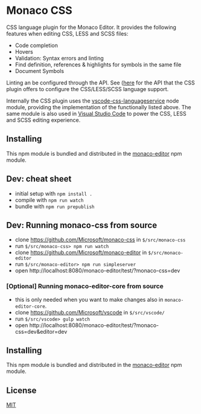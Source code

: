 # Monaco CSS

CSS language plugin for the Monaco Editor. It provides the following features when editing CSS, LESS and SCSS files:
* Code completion
* Hovers
* Validation: Syntax errors and linting
* Find definition, references & highlights for symbols in the same file
* Document Symbols

Linting an be configured through the API. See ([here](https://github.com/Microsoft/monaco-css/blob/master/src/monaco.d.ts) for the API that the
CSS plugin offers to configure the CSS/LESS/SCSS language support.

Internally the CSS plugin uses the [vscode-css-languageservice](https://github.com/Microsoft/vscode-css-languageservice)
node module, providing the implementation of the functionally listed above. The same module is also used
in [Visual Studio Code](https://github.com/Microsoft/vscode) to power the CSS, LESS and SCSS editing experience.

## Installing

This npm module is bundled and distributed in the [monaco-editor](https://www.npmjs.com/package/monaco-editor) npm module.

## Dev: cheat sheet

* initial setup with `npm install .`
* compile with `npm run watch`
* bundle with `npm run prepublish`

## Dev: Running monaco-css from source

* clone https://github.com/Microsoft/monaco-css in `$/src/monaco-css`
* run `$/src/monaco-css> npm run watch`
* clone https://github.com/Microsoft/monaco-editor in `$/src/monaco-editor`
* run `$/src/monaco-editor> npm run simpleserver`
* open http://localhost:8080/monaco-editor/test/?monaco-css=dev

### [Optional] Running monaco-editor-core from source

* this is only needed when you want to make changes also in `monaco-editor-core`.
* clone https://github.com/Microsoft/vscode in `$/src/vscode/`
* run `$/src/vscode> gulp watch`
* open http://localhost:8080/monaco-editor/test/?monaco-css=dev&editor=dev


## Installing

This npm module is bundled and distributed in the [monaco-editor](https://www.npmjs.com/package/monaco-editor) npm module.

## License
[MIT](https://github.com/Microsoft/monaco-css/blob/master/LICENSE.md)
